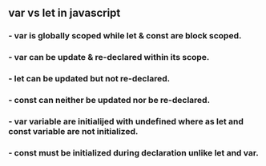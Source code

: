 ## var  vs let in javascript

### - var is globally scoped while let & const are block scoped.
### - var can be update &  re-declared within its scope.
### - let can be updated but not re-declared.
### - const can neither be updated nor be re-declared.
### - var variable are initialijed with undefined where as let and const variable are not initialized.
### - const must be initialized during declaration unlike let and var.
